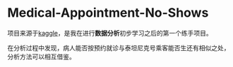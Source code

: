 # Medical-Appointment-No-Shows
项目来源于<a href="https://www.kaggle.com/joniarroba/noshowappointments">kaggle</a>，是我在进行**数据分析**初步学习之后的第一个练手项目。

在分析过程中发现，病人能否按预约就诊与泰坦尼克号乘客能否生还有相似之处，分析方法可以相互借鉴。
